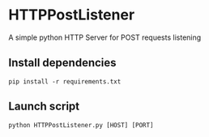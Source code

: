 # HTTPPostListener
A simple python HTTP Server for POST requests listening

## Install dependencies
`pip install -r requirements.txt`

## Launch script
`python HTTPPostListener.py [HOST] [PORT]`
